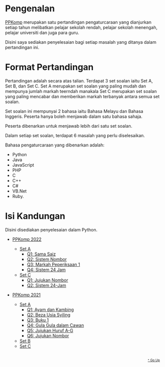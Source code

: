 # Pengenalan

[PPKomp][1] merupakan satu pertandingan pengaturcaraan yang dianjurkan setiap tahun melibatkan pelajar sekolah rendah, pelajar sekolah menengah, pelajar universiti dan juga para guru.

Disini saya sediakan penyelesaian bagi setiap masalah yang ditanya dalam pertandingan ini.

# Format Pertandingan

Pertandingan adalah secara atas talian. Terdapat 3 set soalan iaitu Set A, Set B, dan Set C. Set A merupakan set soalan yang paling mudah dan mempunya jumlah markah teerndah manakala Set C merupakan set soalan yang paling mencabar dan memberikan markah terbanyak antara semua set soalan.

Set soalan ini mempunyai 2 bahasa iaitu Bahasa Melayu dan Bahasa Inggeris. Peserta hanya boleh menjawab dalam satu bahasa sahaja.

Peserta dibenarkan untuk menjawab lebih dari satu set soalan.

Dalam setiap set soalan, terdapat 6 masalah yang perlu diselesaikan.

Bahasa pengaturcaraan yang dibenarkan adalah:

-   Python
-   Java
-   JavaScript
-   PHP
-   C
-   C++
-   C#
-   VB.Net
-   Ruby.

# Isi Kandungan

Disini disediakan penyelesaian dalam Python.

-   [PPKomp 2022](./PPKomp2022)

    -   [Set A](./PPKomp2022/Set%20A)
        -   [Q1: Sama Saiz](./PPKomp2022/Set%20A/README.md#1.0-sama-saiz)
        -   [Q2: Sistem Nombor](./PPKomp2022/Set%20A/README.md#2.0-sistem-nombor)
        -   [Q3: Markah Peperiksaan 1](./PPKomp2022/Set%20A/README.md#3.0-markah-peperiksaan-1)
        -   [Q4: Sistem 24 Jam](./PPKomp2022/Set%20A/README.md#4.0-sistem-24-jam)
    -   [Set C](./PPKomp2022/Set%20C)
        -   [Q1: Jujukan Nombor](./PPKomp2022/Set%20C/README.md#1.0-jujukan-nombor)
        -   [Q2: Sistem 24-Jam](./PPKomp2022/Set%20C/README.md##2.0-sistem-24-jam)

-   [PPKomp 2021](./PPKomp2021/)
    -   [Set A](./PPKomp2021/Set%20A)
        -   [Q1: Ayam dan Kambing](./PPKomp2021/Set%20A/README.md#ayam-dan-kambing)
        -   [Q2: Beza Usia Syiling](./PPKomp2021/Set%20A/README.md#beza-usia-syiling)
        -   [Q3: Buku 1](./PPKomp2021/Set%20A/README.md#buku-1)
        -   [Q4: Gula Gula dalam Cawan](./PPKomp2021/Set%20A/README.md#gula-gula-dalam-cawan)
        -   [Q5: Jujukan Huruf A-G](./PPKomp2021/Set%20A/README.md#jujukan-huruf-a-g)
        -   [Q6: Jujukan Nombor](./PPKomp2021/Set%20A/README.md#jujukan-nombor)
    -   [Set B](./PPKomp2021/Set%20B)
    -   [Set C](./PPKomp2021/Set%20C)

[1]: https://www.ppkomp.com.my/


</br>

<div style="text-align: right">
    <a href="#isi-kandungan" style="font-size: .75em">^ Go Up</a>
</div>
